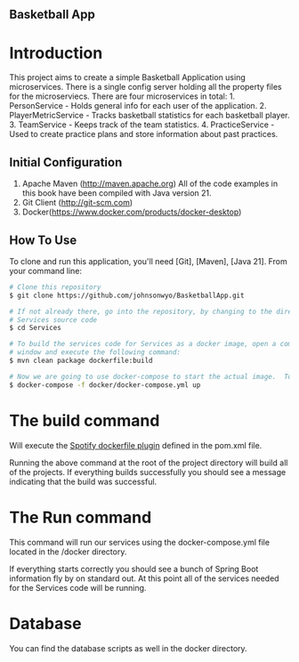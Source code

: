 ## Basketball App

# Introduction
This project aims to create a simple Basketball Application using microservices. There is a single config server holding all the property files for the 
microserviecs. There are four microservices in total:
    1. PersonService - Holds general info for each user of the application.
    2. PlayerMetricService - Tracks basketball statistics for each basketball player.
    3. TeamService - Keeps track of the team statistics.
    4. PracticeService - Used to create practice plans and store information about past practices.

## Initial Configuration
1.	Apache Maven (http://maven.apache.org)  All of the code examples in this book have been compiled with Java version 21.
2.	Git Client (http://git-scm.com)
3.  Docker(https://www.docker.com/products/docker-desktop)

## How To Use

To clone and run this application, you'll need [Git], [Maven], [Java 21]. From your command line:

```bash
# Clone this repository
$ git clone https://github.com/johnsonwyo/BasketballApp.git

# If not already there, go into the repository, by changing to the directory where you have downloaded the 
# Services source code
$ cd Services

# To build the services code for Services as a docker image, open a command-line 
# window and execute the following command:
$ mvn clean package dockerfile:build

# Now we are going to use docker-compose to start the actual image.  To start the docker image, stay in the directory containing your Services source code and Run the following command: 
$ docker-compose -f docker/docker-compose.yml up
```

# The build command

Will execute the [Spotify dockerfile plugin](https://github.com/spotify/dockerfile-maven) defined in the pom.xml file.  

Running the above command at the root of the project directory will build all of the projects.  If everything builds successfully you should see a message indicating that the build was successful.

# The Run command

This command will run our services using the docker-compose.yml file located in the /docker directory. 

If everything starts correctly you should see a bunch of Spring Boot information fly by on standard out.  At this point all of the services needed for the Services code will be running.

# Database
You can find the database scripts as well in the docker directory.